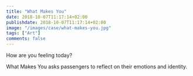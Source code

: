 ```yaml
---
title: "What Makes You"
date: 2018-10-07T11:17:14+02:00
publishdate: 2018-10-07T11:17:14+02:00
image: "/images/case/what-makes-you.jpg"
tags: ["Art"]
comments: false
---
```


How are you feeling today?

What Makes You asks passengers to reflect on their
emotions and identity.
